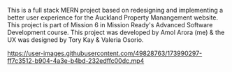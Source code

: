 This is a full stack MERN project based on redesigning and implementing a better user experience for the Auckland Property Manangement website. This project is part of Mission 6 in Mission Ready's Advanced Software Development course. This project was developed by Amol Arora (me) & the UX was designed by Tory Kay & Valeria Osorio.

https://user-images.githubusercontent.com/49828763/173990297-ff7c3512-b904-4a3e-b4bd-232edffc00dc.mp4

